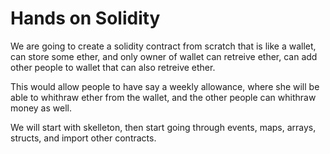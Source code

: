 # Hands on Solidity

We are going to create a solidity contract from scratch that is like a wallet, can store some ether, and only owner of wallet can retreive ether, can add other people to wallet that can also retreive ether.

This would allow people to have say a weekly allowance, where she will be able to whithraw ether from the wallet, and the other people can whithraw money as well.

We will start with skelleton, then start going through events, maps, arrays, structs, and import other contracts.
